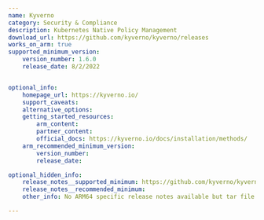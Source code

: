 ```yaml
---
name: Kyverno
category: Security & Compliance
description: Kubernetes Native Policy Management
download_url: https://github.com/kyverno/kyverno/releases
works_on_arm: true
supported_minimum_version:
    version_number: 1.6.0
    release_date: 8/2/2022


optional_info:
    homepage_url: https://kyverno.io/
    support_caveats:
    alternative_options:
    getting_started_resources:
        arm_content:
        partner_content:
        official_docs: https://kyverno.io/docs/installation/methods/
    arm_recommended_minimum_version:
        version_number:
        release_date:

optional_hidden_info:
    release_notes__supported_minimum: https://github.com/kyverno/kyverno/releases/tag/v1.6.0
    release_notes__recommended_minimum:
    other_info: No ARM64 specific release notes available but tar file is released for ARM64 from v1.6.0.

---
```

